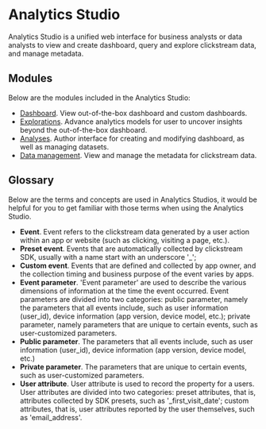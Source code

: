 # Analytics Studio
Analytics Studio is a unified web interface for business analysts or data analysts to view and create dashboard, query and explore clickstream data, and manage metadata. 

## Modules 
Below are the modules included in the Analytics Studio:

- [Dashboard](./dashboard/index.md). View out-of-the-box dashboard and custom dashboards.
- [Explorations](./explore/index.md). Advance analytics models for user to uncover insights beyond the out-of-the-box dashboard.
- [Analyses](./analyzes/index.md). Author interface for creating and modifying dashboard, as well as managing datasets.
- [Data management](./data-mgmt/index.md). View and manage the metadata for clickstream data.  


## Glossary
Below are the terms and concepts are used in Analytics Studios, it would be helpful for you to get familiar with those terms when using the Analytics Studio.

- **Event**. Event refers to the clickstream data generated by a user action within an app or website (such as clicking, visiting a page, etc.). 
- **Preset event**. Events that are automatically collected by clickstream SDK, usually with a name start with an underscore '_';
- **Custom event**. Events that are defined and collected by app owner, and the collection timing and business purpose of the event varies by apps.
- **Event parameter**. 'Event parameter' are used to describe the various dimensions of information at the time the event occurred. Event parameters are divided into two categories: public parameter, namely the parameters that all events include, such as user information (user_id), device information (app version, device model, etc.); private parameter, namely parameters that are unique to certain events, such as user-customized parameters.
- **Public parameter**. The parameters that all events include, such as user information (user_id), device information (app version, device model, etc.)
- **Private parameter**. The parameters that are unique to certain events, such as user-customized parameters.
- **User attribute**. User attribute is used to record the property for a users. User attributes are divided into two categories: preset attributes, that is, attributes collected by SDK presets, such as '_first_visit_date'; custom attributes, that is, user attributes reported by the user themselves, such as 'email_address'.